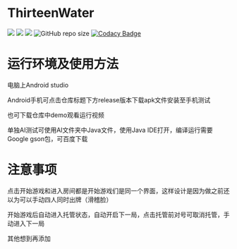 # ThirteenWater
![](https://img.shields.io/badge/platform-Android-32.svg)
![](https://img.shields.io/badge/language-Java-32.svg)
![](https://img.shields.io/badge/license-MIT-32.svg)
![GitHub repo size](https://img.shields.io/github/repo-size/Destr-s/ThirteenWater?color=32)
[![Codacy Badge](https://api.codacy.com/project/badge/Grade/c2a4dd48c08b498e9049b172c94f43a3)](https://www.codacy.com/manual/Destr-s/ThirteenWater?utm_source=github.com&amp;utm_medium=referral&amp;utm_content=Destr-s/ThirteenWater&amp;utm_campaign=Badge_Grade)
# 运行环境及使用方法

 电脑上Android studio 
 
 Android手机可点击仓库标题下方release版本下载apk文件安装至手机测试
 
 也可下载仓库中demo观看运行视频
 
 单独AI测试可使用AI文件夹中Java文件，使用Java IDE打开，编译运行需要Google gson包，可百度下载
 
# 注意事项

 点击开始游戏和进入房间都是开始游戏们是同一个界面，这样设计是因为做之前还以为可以手动四人同时出牌（滑稽脸）
 
 开始游戏后自动进入托管状态，自动开启下一局，点击托管前对号可取消托管，手动进入下一局
 
 其他想到再添加
